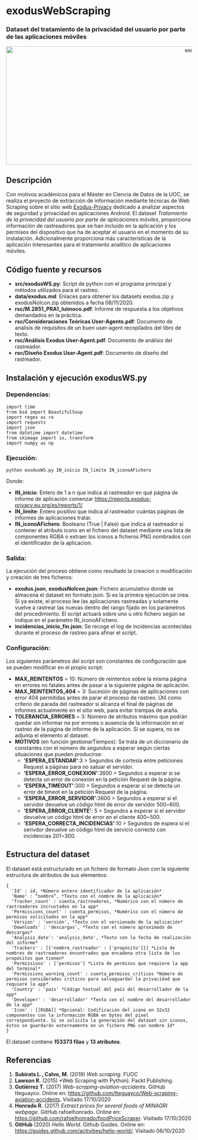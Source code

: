 # **exodusWebScraping**

### Dataset del tratamiento de la privacidad del usuario por parte de las aplicaciones móviles

<div align="center"><img src="https://i.ibb.co/k6gb85C/exodusWS.jpg" alt="exodusWS" border="0" width = "1024" height = "320"></div>

## Descripción
Con motivos académicos para el Máster en Ciencia de Datos de la UOC, se realiza el proyecto de extracción de información mediante técnicas de Web Scraping sobre el sitio web <a href = "https://exodus-privacy.eu.org/en/">Exodus-Privacy</a> dedicado a analizar aspectos de seguridad y privacidad en aplicaciones Android. El dataset *Tratamiento de la privacidad del usuario por parte de aplicaciones móviles*, proporciona información de rastreadores que se han incluido en la aplicación y los permisos del dispositivo que ha de aceptar el usuario en el momento de su instalación. Adicionalmente proporciona más características de la aplicación interesantes para el tratamiento analítico de aplicaciones móviles.

## Código fuente y recursos
* **src/exodusWS.py**: Script de python con el programa principal y métodos utilizados para el rastreo.
* **data/exodus.md**: Enlaces para obtener los datasets exodus.zip y exodusNoIcon.zip obtenidos a fecha 08/11/2020.
* **rsc/M.2851_PRA1_luimoco.pdf**: Informe de respuesta a los objetivos demandados en la práctica.
* **rsc/Consideraciones Teóricas User-Agents.pdf**: Documento de análisis de requisitos de un buen user-agent recopilados del libro de texto.
* **rsc/Análisis Exodus User-Agent.pdf**: Documento de análisis del rastreador.
* **rsc/Diseño Exodus User-Agent.pdf**: Documento de diseño del rastreador.

## Instalación y ejecución exodusWS.py
### Dependencias:
~~~
import time
from bs4 import BeautifulSoup
import regex as re
import requests
import json
from datetime import datetime
from skimage import io, transform
import numpy as np
~~~

### Ejecución:
~~~
python exodusWS.py IN_inicio IN_limite IN_iconoAFichero
~~~
Donde:
* **IN_inicio**: Entero de 1 a n que indica al rastreador en qué página de informe de aplicación comenzar https://reports.exodus-privacy.eu.org/es/reports/1/
* **IN_limite**: Entero positivo que indica al rastreador cuántas páginas de informes de aplicaciones tratar.
* **IN_iconoAFichero**: Booleano (True | False) que indica al rastreador si contener el atributo icono en el fichero del dataset mediante una lista de componentes RGBA o extraer los iconos a ficheros PNG nombrados con el identificador de la aplicacion.

### Salida:
La ejecución del proceso obtiene como resultado la creacion o modificación y creación de tres ficheros:
* **exodus.json**, **exodusNoIcon.json**: Fichero acumulativo donde se almacena el dataset en formato json. Si es la primera ejecución se crea. Si ya existe, el proceso lee las aplicaciones rastreadas y solamente vuelve a rastrear las nuevas dentro del rango fijado en los parámetros del procedimiento. El script actuará sobre uno u otro fichero según se indique en el parámetro IN_iconoAFichero.
* **incidencias_inicio_fin.json**: Se recoge el log de incidencias acontecidas durante el proceso de rastreo para afinar el script.

### Configuración:
Los siguientes parámetros del script son constantes de configuración que se pueden modificar en el propio script:
* **MAX_REINTENTOS** = 10: Número de reintentos sobre la misma página en errores no fatales antes de pasar a la siguiente página de aplicación.
* **MAX_REINTENTOS_404** = 3: Sucesión de páginas de aplicaciones con error 404 permitidas antes de parar el proceso de rastreo. Útil como criterio de parada del rastreador si alcanza el final de páginas de informes actualmente en el sitio web, para evitar trampas de araña.
* **TOLERANCIA_ERRORES** = 3: Número de atributos máximo que podrán quedar sin informar *na* por errores o ausencia de la información en el rastreo de la página de informe de la aplicación. Si se supera, no se adjunta el elemento al dataset.
* **MOTIVOS** (en función gestionarTiempos): Se trata de un diccionario de constantes con el número de segundos a esperar según ciertas situaciones que pueden producirse:
    * **'ESPERA_ESTANDAR'**:3 > Segundos de cortesía entre peticiones Request a páginas para no satuar el servidor.
    * **'ESPERA_ERROR_CONEXION'**:3600 > Segundos a esperar si se detecta un error de conexión en la petición Request de la página.
    * **'ESPERA_TIMEOUT'**:300 > Segundos a esperar si se detecta un error de timeot en la petición Request de la página.
    * **'ESPERA_ERROR_SERVIDOR'**:3600 > Segundos a esperar si el servidor devuelve un código html de error de servidor 500~600.
    * **'ESPERA_ERROR_CLIENTE'**: 5 > Segundos a esperar si el servidor devuelve un código html de error en el cliente 400~500.
    * **'ESPERA_CORRECTA_INCIDENCIAS'**:10 > Segundos de espera si el serivdor devuelve un código html de servicio correcto con incidencias 201~300.
    
## Estructura del dataset
El dataset está estructurado en un fichero de formato Json con la siguiente estructura de atributos de sus elementos:
~~~
{  
  'Id' : id, *Número entero identificador de la aplicación*  
  'Name' : “nombre”, *Texto con el nombre de la aplicación*  
  'Tracker_count' : cuenta_rastreadores, *Numérico con el número de rastreadores incrustados en la app*  
  'Permissions_count' : cuenta_permisos, *Numérico con el número de permisos solicitados en la app*  
  'Version' : 'versión', *Texto con el versionado de la aplicación*  
  'Downloads' : 'descargas', *Texto con el número aproximado de descargas*  
  'Analysis_date': 'analysis_date', *Texto con la fecha de realización del informe*  
  'Trackers' : [{'nombre_rastreador' : ['propósito']}] *Lista de nombres de rastreadores encontrados que encadena otra lista de los propósitos que tienen*  
  'Permissions' : ['permisos'] *Lista de permisos que requiere la app del terminal*  
  'Permissions_warning_count' : cuenta_permisos_críticos *Número de permisos considerados críticos para salvaguardar la privacidad que requiere la app*  
  'Country' : 'país' *Código textual del país del desarrollador de la app*  
  'Developer' : 'desarrollador' *Texto con el nombre del desarrollador de la app*  
  'Icon' : [[RGBA]] *Opcional: Codificación del icono en 32x32 componentes con la información RGBA en bytes del pixel correspondiente. Si se solicita la generación del dataset sin iconos, éstos se guardarán externamente en un fichero PNG con nombre Id*  
}
~~~
El dataset contiene **153373 filas** y **13 atributos**.

## Referencias
1. **Subirats L., Calvo, M.** (2019) *Web scraping*. FUOC
2. **Lawson R.** (2015) *Web Scraping with Python). Packt Publishing.
3. **Gutiérrez T.** (2017) *Web-scraping-aviation-accidents*. GitHub tteguayco. Online en: https://github.com/tteguayco/Web-scraping-aviation-accidents. Visitado 17/10/2020
4. **Honrado R.** (2017) *Extract prices for several foods of MINAGRI webpage*. GitHub rafoelhonrado. Online en: https://github.com/rafoelhonrado/foodPriceScraper. Visitado 17/10/2020
5. **GitHub** (2020) *Hello World*. Github Guides. Online en: https://guides.github.com/activities/hello-world/. Visitado 06/10/2020
